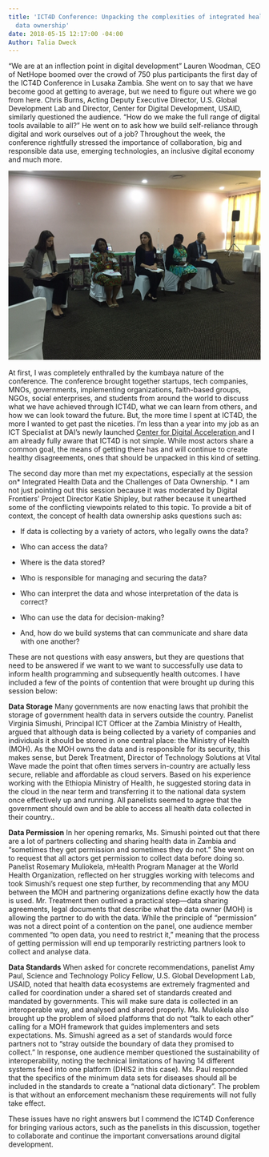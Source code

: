 ```yaml
---
title: 'ICT4D Conference: Unpacking the complexities of integrated health data and
  data ownership'
date: 2018-05-15 12:17:00 -04:00
Author: Talia Dweck
---
```


“We are at an inflection point in digital development” Lauren Woodman, CEO of NetHope boomed over the crowd of 750 plus participants the first day of the ICT4D Conference in Lusaka Zambia. She went on to say that we have become good at getting to average, but we need to figure out where we go from here. Chris Burns, Acting Deputy Executive Director, U.S. Global Development Lab and Director, Center for Digital Development, USAID, similarly questioned the audience. “How do we make the full range of digital tools available to all?” He went on to ask how we build self-reliance through digital and work ourselves out of a job? Throughout the week, the conference rightfully stressed the importance of collaboration, big and responsible data use, emerging technologies, an inclusive digital economy and much more.

![ICT4D pic.jpg](/uploads/ICT4D%20pic.jpg)

At first, I was completely enthralled by the kumbaya nature of the conference. The conference brought together startups, tech companies, MNOs, governments, implementing organizations, faith-based groups, NGOs, social enterprises, and students from around the world to discuss what we have achieved through ICT4D, what we can learn from others, and how we can look toward the future. But, the more time I spent at ICT4D, the more I wanted to get past the niceties. I’m less than a year into my job as an ICT Specialist at DAI’s newly launched [Center for Digital Acceleration ](https://www.dai.com/news/dai-launches-the-center-for-digital-acceleration)and I am already fully aware that ICT4D is not simple. While most actors share a common goal, the means of getting there has and will continue to create healthy disagreements, ones that should be unpacked in this kind of setting.

The second day more than met my expectations, especially at the session on* Integrated Health Data and the Challenges of Data Ownership. * I am not just pointing out this session because it was moderated by Digital Frontiers’ Project Director Katie Shipley, but rather because it unearthed some of the conflicting viewpoints related to this topic. To provide a bit of context, the concept of health data ownership asks questions such as:

* If data is collecting by a variety of actors, who legally owns the data?

* Who can access the data?

* Where is the data stored?

* Who is responsible for managing and securing the data?

* Who can interpret the data and whose interpretation of the data is correct?

* Who can use the data for decision-making?

* And, how do we build systems that can communicate and share data with one another?

These are not questions with easy answers, but they are questions that need to be answered if we want to we want to successfully use data to inform health programming and subsequently health outcomes. I have included a few of the points of contention that were brought up during this session below:

**Data Storage**
Many governments are now enacting laws that prohibit the storage of government health data in servers outside the country. Panelist Virginia Simushi, Principal ICT Officer at the Zambia Ministry of Health, argued that although data is being collected by a variety of companies and individuals it should be stored in one central place: the Ministry of Health (MOH). As the MOH owns the data and is responsible for its security, this makes sense, but Derek Treatment, Director of Technology Solutions at Vital Wave made the point that often times servers in-country are actually less secure, reliable and affordable as cloud servers. Based on his experience working with the Ethiopia Ministry of Health, he suggested storing data in the cloud in the near term and transferring it to the national data system once effectively up and running. All panelists seemed to agree that the government should own and be able to access all health data collected in their country..

**Data Permission**
In her opening remarks, Ms. Simushi pointed out that there are a lot of partners collecting and sharing health data in Zambia and “sometimes they get permission and sometimes they do not.” She went on to request that all actors get permission to collect data before doing so. Panelist Rosemary Muliokela, mHealth Program Manager at the World Health Organization, reflected on her struggles working with telecoms and took Simushi’s request one step further, by recommending that any MOU between the MOH and partnering organizations define exactly how the data is used. Mr. Treatment then outlined a practical step—data sharing agreements, legal documents that describe what the data owner (MOH) is allowing the partner to do with the data. While the principle of “permission” was not a direct point of a contention on the panel, one audience member commented “to open data, you need to restrict it,” meaning that the process of getting permission will end up temporarily restricting partners look to collect and analyse data.

**Data Standards**
When asked for concrete recommendations, panelist Amy Paul, Science and Technology Policy Fellow, U.S. Global Development Lab, USAID, noted that health data ecosystems are extremely fragmented and called for coordination under a shared set of standards created and mandated by governments. This will make sure data is collected in an interoperable way, and analysed and shared properly. Ms. Muliokela also brought up the problem of siloed platforms that do not “talk to each other” calling for a MOH framework that guides implementers and sets expectations. Ms. Simushi agreed as a set of standards would force partners not to “stray outside the boundary of data they promised to collect.” In response, one audience member questioned the sustainability of interoperability, noting the technical limitations of having 14 different systems feed into one platform (DHIS2 in this case). Ms. Paul responded that the specifics of the minimum data sets for diseases should all be included in the standards to create a “national data dictionary”.  The problem is that without an enforcement mechanism these requirements will not fully take effect.

These issues have no right answers but I commend the ICT4D Conference for bringing various actors, such as the panelists in this discussion, together to collaborate and continue the important conversations around digital development.